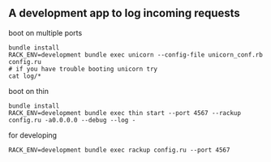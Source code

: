 
## A development app to log incoming requests

boot on multiple ports

```shell
bundle install
RACK_ENV=development bundle exec unicorn --config-file unicorn_conf.rb config.ru
# if you have trouble booting unicorn try
cat log/*
```



boot on thin

```shell
bundle install
RACK_ENV=development bundle exec thin start --port 4567 --rackup config.ru -a0.0.0.0 --debug --log -
```

for developing

```shell
RACK_ENV=development bundle exec rackup config.ru --port 4567
```

